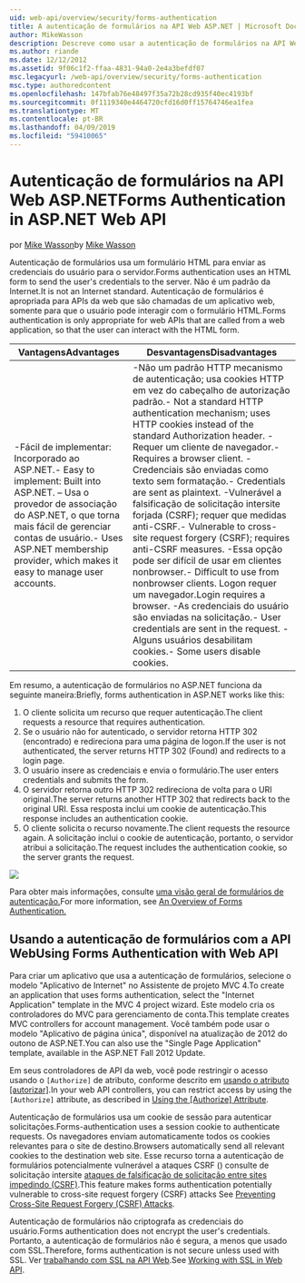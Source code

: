 ```yaml
---
uid: web-api/overview/security/forms-authentication
title: A autenticação de formulários na API Web ASP.NET | Microsoft Docs
author: MikeWasson
description: Descreve como usar a autenticação de formulários na API Web ASP.NET.
ms.author: riande
ms.date: 12/12/2012
ms.assetid: 9f06c1f2-ffaa-4831-94a0-2e4a3befdf07
msc.legacyurl: /web-api/overview/security/forms-authentication
msc.type: authoredcontent
ms.openlocfilehash: 147bfab76e48497f35a72b28cd935f40ec4193bf
ms.sourcegitcommit: 0f1119340e4464720cfd16d0ff15764746ea1fea
ms.translationtype: MT
ms.contentlocale: pt-BR
ms.lasthandoff: 04/09/2019
ms.locfileid: "59410065"
---
```

# <a name="forms-authentication-in-aspnet-web-api"></a><span data-ttu-id="d8b66-103">Autenticação de formulários na API Web ASP.NET</span><span class="sxs-lookup"><span data-stu-id="d8b66-103">Forms Authentication in ASP.NET Web API</span></span>

<span data-ttu-id="d8b66-104">por [Mike Wasson](https://github.com/MikeWasson)</span><span class="sxs-lookup"><span data-stu-id="d8b66-104">by [Mike Wasson](https://github.com/MikeWasson)</span></span>

<span data-ttu-id="d8b66-105">Autenticação de formulários usa um formulário HTML para enviar as credenciais do usuário para o servidor.</span><span class="sxs-lookup"><span data-stu-id="d8b66-105">Forms authentication uses an HTML form to send the user's credentials to the server.</span></span> <span data-ttu-id="d8b66-106">Não é um padrão da Internet.</span><span class="sxs-lookup"><span data-stu-id="d8b66-106">It is not an Internet standard.</span></span> <span data-ttu-id="d8b66-107">Autenticação de formulários é apropriada para APIs da web que são chamadas de um aplicativo web, somente para que o usuário pode interagir com o formulário HTML.</span><span class="sxs-lookup"><span data-stu-id="d8b66-107">Forms authentication is only appropriate for web APIs that are called from a web application, so that the user can interact with the HTML form.</span></span>

| <span data-ttu-id="d8b66-108">Vantagens</span><span class="sxs-lookup"><span data-stu-id="d8b66-108">Advantages</span></span> | <span data-ttu-id="d8b66-109">Desvantagens</span><span class="sxs-lookup"><span data-stu-id="d8b66-109">Disadvantages</span></span> |
| --- | --- |
| <span data-ttu-id="d8b66-110">-Fácil de implementar: Incorporado ao ASP.NET.</span><span class="sxs-lookup"><span data-stu-id="d8b66-110">- Easy to implement: Built into ASP.NET.</span></span> <span data-ttu-id="d8b66-111">– Usa o provedor de associação do ASP.NET, o que torna mais fácil de gerenciar contas de usuário.</span><span class="sxs-lookup"><span data-stu-id="d8b66-111">- Uses ASP.NET membership provider, which makes it easy to manage user accounts.</span></span> | <span data-ttu-id="d8b66-112">-Não um padrão HTTP mecanismo de autenticação; usa cookies HTTP em vez do cabeçalho de autorização padrão.</span><span class="sxs-lookup"><span data-stu-id="d8b66-112">- Not a standard HTTP authentication mechanism; uses HTTP cookies instead of the standard Authorization header.</span></span> <span data-ttu-id="d8b66-113">-Requer um cliente de navegador.</span><span class="sxs-lookup"><span data-stu-id="d8b66-113">- Requires a browser client.</span></span> <span data-ttu-id="d8b66-114">-Credenciais são enviadas como texto sem formatação.</span><span class="sxs-lookup"><span data-stu-id="d8b66-114">- Credentials are sent as plaintext.</span></span> <span data-ttu-id="d8b66-115">-Vulnerável a falsificação de solicitação intersite forjada (CSRF); requer que medidas anti-CSRF.</span><span class="sxs-lookup"><span data-stu-id="d8b66-115">- Vulnerable to cross-site request forgery (CSRF); requires anti-CSRF measures.</span></span> <span data-ttu-id="d8b66-116">-Essa opção pode ser difícil de usar em clientes nonbrowser.</span><span class="sxs-lookup"><span data-stu-id="d8b66-116">- Difficult to use from nonbrowser clients.</span></span> <span data-ttu-id="d8b66-117">Logon requer um navegador.</span><span class="sxs-lookup"><span data-stu-id="d8b66-117">Login requires a browser.</span></span> <span data-ttu-id="d8b66-118">-As credenciais do usuário são enviadas na solicitação.</span><span class="sxs-lookup"><span data-stu-id="d8b66-118">- User credentials are sent in the request.</span></span> <span data-ttu-id="d8b66-119">-Alguns usuários desabilitam cookies.</span><span class="sxs-lookup"><span data-stu-id="d8b66-119">- Some users disable cookies.</span></span> |

<span data-ttu-id="d8b66-120">Em resumo, a autenticação de formulários no ASP.NET funciona da seguinte maneira:</span><span class="sxs-lookup"><span data-stu-id="d8b66-120">Briefly, forms authentication in ASP.NET works like this:</span></span>

1. <span data-ttu-id="d8b66-121">O cliente solicita um recurso que requer autenticação.</span><span class="sxs-lookup"><span data-stu-id="d8b66-121">The client requests a resource that requires authentication.</span></span>
2. <span data-ttu-id="d8b66-122">Se o usuário não for autenticado, o servidor retorna HTTP 302 (encontrado) e redireciona para uma página de logon.</span><span class="sxs-lookup"><span data-stu-id="d8b66-122">If the user is not authenticated, the server returns HTTP 302 (Found) and redirects to a login page.</span></span>
3. <span data-ttu-id="d8b66-123">O usuário insere as credenciais e envia o formulário.</span><span class="sxs-lookup"><span data-stu-id="d8b66-123">The user enters credentials and submits the form.</span></span>
4. <span data-ttu-id="d8b66-124">O servidor retorna outro HTTP 302 redireciona de volta para o URI original.</span><span class="sxs-lookup"><span data-stu-id="d8b66-124">The server returns another HTTP 302 that redirects back to the original URI.</span></span> <span data-ttu-id="d8b66-125">Essa resposta inclui um cookie de autenticação.</span><span class="sxs-lookup"><span data-stu-id="d8b66-125">This response includes an authentication cookie.</span></span>
5. <span data-ttu-id="d8b66-126">O cliente solicita o recurso novamente.</span><span class="sxs-lookup"><span data-stu-id="d8b66-126">The client requests the resource again.</span></span> <span data-ttu-id="d8b66-127">A solicitação inclui o cookie de autenticação, portanto, o servidor atribui a solicitação.</span><span class="sxs-lookup"><span data-stu-id="d8b66-127">The request includes the authentication cookie, so the server grants the request.</span></span>

![](forms-authentication/_static/image1.png)

<span data-ttu-id="d8b66-128">Para obter mais informações, consulte [uma visão geral de formulários de autenticação.](../../../web-forms/overview/older-versions-security/introduction/an-overview-of-forms-authentication-cs.md)</span><span class="sxs-lookup"><span data-stu-id="d8b66-128">For more information, see [An Overview of Forms Authentication.](../../../web-forms/overview/older-versions-security/introduction/an-overview-of-forms-authentication-cs.md)</span></span>

## <a name="using-forms-authentication-with-web-api"></a><span data-ttu-id="d8b66-129">Usando a autenticação de formulários com a API Web</span><span class="sxs-lookup"><span data-stu-id="d8b66-129">Using Forms Authentication with Web API</span></span>

<span data-ttu-id="d8b66-130">Para criar um aplicativo que usa a autenticação de formulários, selecione o modelo "Aplicativo de Internet" no Assistente de projeto MVC 4.</span><span class="sxs-lookup"><span data-stu-id="d8b66-130">To create an application that uses forms authentication, select the "Internet Application" template in the MVC 4 project wizard.</span></span> <span data-ttu-id="d8b66-131">Este modelo cria os controladores do MVC para gerenciamento de conta.</span><span class="sxs-lookup"><span data-stu-id="d8b66-131">This template creates MVC controllers for account management.</span></span> <span data-ttu-id="d8b66-132">Você também pode usar o modelo "Aplicativo de página única", disponível na atualização de 2012 do outono de ASP.NET.</span><span class="sxs-lookup"><span data-stu-id="d8b66-132">You can also use the "Single Page Application" template, available in the ASP.NET Fall 2012 Update.</span></span>

<span data-ttu-id="d8b66-133">Em seus controladores de API da web, você pode restringir o acesso usando o `[Authorize]` de atributo, conforme descrito em [usando o atributo [autorizar]](authentication-and-authorization-in-aspnet-web-api.md#auth3).</span><span class="sxs-lookup"><span data-stu-id="d8b66-133">In your web API controllers, you can restrict access by using the `[Authorize]` attribute, as described in [Using the [Authorize] Attribute](authentication-and-authorization-in-aspnet-web-api.md#auth3).</span></span>

<span data-ttu-id="d8b66-134">Autenticação de formulários usa um cookie de sessão para autenticar solicitações.</span><span class="sxs-lookup"><span data-stu-id="d8b66-134">Forms-authentication uses a session cookie to authenticate requests.</span></span> <span data-ttu-id="d8b66-135">Os navegadores enviam automaticamente todos os cookies relevantes para o site de destino.</span><span class="sxs-lookup"><span data-stu-id="d8b66-135">Browsers automatically send all relevant cookies to the destination web site.</span></span> <span data-ttu-id="d8b66-136">Esse recurso torna a autenticação de formulários potencialmente vulnerável a ataques CSRF () consulte de solicitação intersite [ataques de falsificação de solicitação entre sites impedindo (CSRF)](preventing-cross-site-request-forgery-csrf-attacks.md).</span><span class="sxs-lookup"><span data-stu-id="d8b66-136">This feature makes forms authentication potentially vulnerable to cross-site request forgery (CSRF) attacks See [Preventing Cross-Site Request Forgery (CSRF) Attacks](preventing-cross-site-request-forgery-csrf-attacks.md).</span></span>

<span data-ttu-id="d8b66-137">Autenticação de formulários não criptografa as credenciais do usuário.</span><span class="sxs-lookup"><span data-stu-id="d8b66-137">Forms authentication does not encrypt the user's credentials.</span></span> <span data-ttu-id="d8b66-138">Portanto, a autenticação de formulários não é segura, a menos que usado com SSL.</span><span class="sxs-lookup"><span data-stu-id="d8b66-138">Therefore, forms authentication is not secure unless used with SSL.</span></span> <span data-ttu-id="d8b66-139">Ver [trabalhando com SSL na API Web](working-with-ssl-in-web-api.md).</span><span class="sxs-lookup"><span data-stu-id="d8b66-139">See [Working with SSL in Web API](working-with-ssl-in-web-api.md).</span></span>
